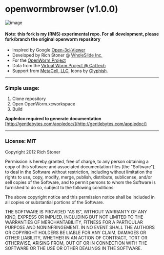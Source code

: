 openwormbrowser (v1.0.0)
===============

![image](https://raw.github.com/richstoner/openwormbrowser-ios/master/owbscreenshot.jpg)

#### Note: this fork is my (RMS) experimental repo. For all development, please fork/branch the original openworm repository

* Inspired by Google [Open-3d-Viewer](https://code.google.com/p/open-3d-viewer/)
* Developed by Rich Stoner @ [WholeSlide Inc.](http://www.wholeslide.com)
* For the [OpenWorm Project](http://www.openworm.org/)
* Data from the [Virtual Worm Project @ CalTech](http://caltech.wormbase.org/virtualworm/)
* Support from [MetaCell, LLC](http://www.metacell.us), Icons by [Glyphish](http://glyphish.com).

___

### Simple usage:
1. Clone repository
2. Open OpenWorm.xcworkspace
3. Build


**Appledoc required to generate documentation** [http://gentlebytes.com/appledoc/](http://gentlebytes.com/appledoc/) 


___

### License: MIT

Copyright 2012 Rich Stoner

Permission is hereby granted, free of charge, to any person obtaining
a copy of this software and associated documentation files (the
"Software"), to deal in the Software without restriction, including
without limitation the rights to use, copy, modify, merge, publish,
distribute, sublicense, and/or sell copies of the Software, and to
permit persons to whom the Software is furnished to do so, subject to
the following conditions:

The above copyright notice and this permission notice shall be
included in all copies or substantial portions of the Software.

THE SOFTWARE IS PROVIDED "AS IS", WITHOUT WARRANTY OF ANY KIND,
EXPRESS OR IMPLIED, INCLUDING BUT NOT LIMITED TO THE WARRANTIES OF
MERCHANTABILITY, FITNESS FOR A PARTICULAR PURPOSE AND
NONINFRINGEMENT. IN NO EVENT SHALL THE AUTHORS OR COPYRIGHT HOLDERS BE
LIABLE FOR ANY CLAIM, DAMAGES OR OTHER LIABILITY, WHETHER IN AN ACTION
OF CONTRACT, TORT OR OTHERWISE, ARISING FROM, OUT OF OR IN CONNECTION
WITH THE SOFTWARE OR THE USE OR OTHER DEALINGS IN THE SOFTWARE.

